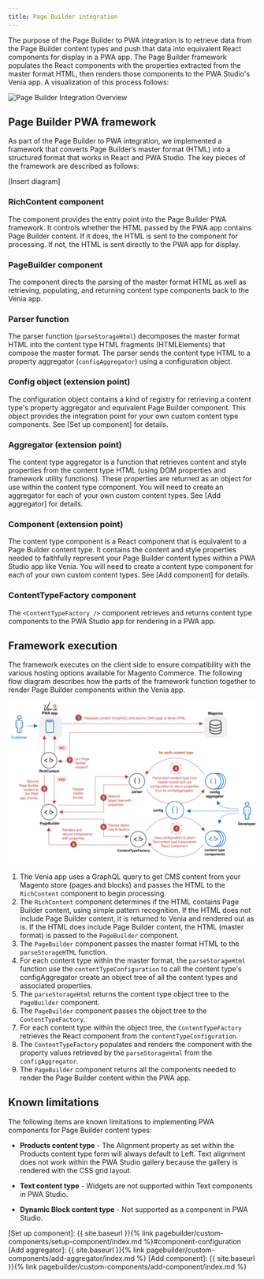```yaml
---
title: Page Builder integration
---
```


The purpose of the Page Builder to PWA integration is to retrieve data from the Page Builder content types and push that data into equivalent React components for display in a PWA app. The Page Builder framework populates the React components with the properties extracted from the master format HTML, then renders those components to the PWA Studio's Venia app. A visualization of this process follows:

![Page Builder Integration Overview](PageBuilderIntegration.svg)

## Page Builder PWA framework

As part of the Page Builder to PWA integration, we implemented a framework that converts Page Builder’s master format (HTML) into a structured format that works in React and PWA Studio. The key pieces of the framework are described as follows:

[Insert diagram]

### RichContent component

The <RichContent /> component provides the entry point into the Page Builder PWA framework. It controls whether the HTML passed by the PWA app contains Page Builder content. If it does, the HTML is sent to the <PageBuilder /> component for processing. If not, the HTML is sent directly to the PWA app for display.

### PageBuilder component

The <PageBuilder /> component directs the parsing of the master format HTML as well as retrieving, populating, and returning content type components back to the Venia app.

### Parser function

The parser function (`parseStorageHtml`) decomposes the master format HTML into the content type HTML fragments (HTMLElements) that compose the master format. The parser sends the content type HTML to a property aggregator (`configAggregator`) using a configuration object.

### Config object (extension point)

The configuration object contains a kind of registry for retrieving a content type's property aggregator and equivalent Page Builder component. This object provides the integration point for your own custom content type components. See [Set up component] for details.

### Aggregator (extension point)

The content type aggregator is a function that retrieves content and style properties from the content type HTML (using DOM properties and framework utility functions). These properties are returned as an object for use within the content type component. You will need to create an aggregator for each of your own custom content types. See [Add aggregator] for details.

### Component (extension point)

The content type component is a React component that is equivalent to a Page Builder content type. It contains the content and style properties needed to faithfully represent your Page Builder content types within a PWA Studio app like Venia. You will need to create a content type component for each of your own custom content types. See [Add component] for details.

### ContentTypeFactory component

The `<ContentTypeFactory />` component retrieves and returns content type components to the PWA Studio app for rendering in a PWA app.

## Framework execution

The framework executes on the client side to ensure compatibility with the various hosting options available for Magento Commerce. The following flow diagram describes how the parts of the framework function together to render Page Builder components within the Venia app.

![Page Builder Integration Details](PageBuilderIntegrationDetails.svg)

1. The Venia app uses a GraphQL query to get CMS content from your Magento store (pages and blocks) and passes the HTML to the `RichContent` component to begin processing.
2. The `RichContent` component determines if the HTML contains Page Builder content, using simple pattern recognition. If the HTML does not include Page Builder content, it is returned to Venia and rendered out as is. If the HTML does include Page Builder content, the HTML (master format) is passed to the `PageBuilder` component.
3. The `PageBuilder` component passes the master format HTML to the `parseStorageHTML` function.
4. For each content type within the master format, the `parseStorageHtml` function use the `contentTypeConfiguration` to call the content type's configAggregator create an object tree of all the content types and associated properties.
5. The `parseStorageHtml` returns the content type object tree to the `PageBuilder` component.
6. The `PageBuilder` component passes the object tree to the `ContentTypeFactory`.
7. For each content type within the object tree, the `ContentTypeFactory` retrieves the React component from the `contentTypeConfiguration`.
8. The `ContentTypeFactory` populates and renders the component with the property values retrieved by the `parseStorageHtml` from the `configAggregator`.
9. The `PageBuilder` component returns all the components needed to render the Page Builder content within the PWA app.

## Known limitations

The following items are known limitations to implementing PWA components for Page Builder content types:

- **Products content type** - The Alignment property as set within the Products content type form will always default to Left. Text alignment does not work within the PWA Studio gallery because the gallery is rendered with the CSS grid layout.

- **Text content type** - Widgets are not supported within Text components in PWA Studio.

- **Dynamic Block content type** - Not supported as a component in PWA Studio.

[Set up component]: {{ site.baseurl }}{% link pagebuilder/custom-components/setup-component/index.md %}#component-configuration
[Add aggregator]: {{ site.baseurl }}{% link pagebuilder/custom-components/add-aggregator/index.md %}
[Add component]: {{ site.baseurl }}{% link pagebuilder/custom-components/add-component/index.md %}
